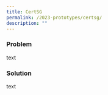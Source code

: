 ```yaml
---
title: CertSG
permalink: /2023-prototypes/certsg/
description: ""
---
```

### Problem
text

### Solution
text